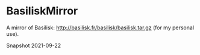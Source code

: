 # BasiliskMirror

A mirror of Basilisk: http://basilisk.fr/basilisk/basilisk.tar.gz  (for my personal use). 

Snapshot 2021-09-22
